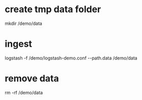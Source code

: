 # create tmp data folder
mkdir /demo/data

# ingest
logstash -f /demo/logstash-demo.conf --path.data /demo/data

# remove data
rm -rf /demo/data

